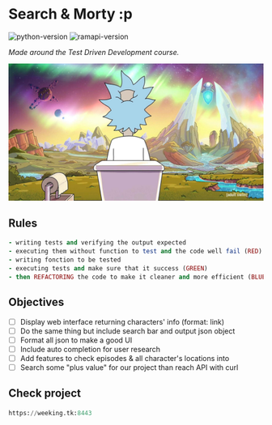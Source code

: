 # Search & Morty :p 
![python-version](https://img.shields.io/badge/python-v3.8-brightgreen)
![ramapi-version](https://img.shields.io/badge/ramapi-v0.1.0-orange)  
  
*Made around the Test Driven Development course.*
  
![rick & morty background](assets/rick-pq.png)
  
  
## Rules
  
```ruby
- writing tests and verifying the output expected
- executing them without function to test and the code well fail (RED)
- writing fonction to be tested
- executing tests and make sure that it success (GREEN)
- then REFACTORING the code to make it cleaner and more efficient (BLUE)
```
  
## Objectives   
  
- [ ] Display web interface returning characters' info (format: link)
- [ ] Do the same thing but include search bar and output json object
- [ ] Format all json to make a good UI 
- [ ] Include auto completion for user research
- [ ] Add features to check episodes & all character's locations into
- [ ] Search some "plus value" for our project than reach API with curl
  
## Check project
  
```python
https://weeking.tk:8443
```
